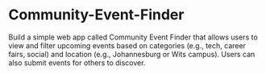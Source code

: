 # Community-Event-Finder
Build a simple web app called Community Event Finder that allows users to view and filter upcoming events based on categories (e.g., tech, career fairs, social) and location (e.g., Johannesburg or Wits campus). Users can also submit events for others to discover.
